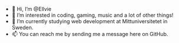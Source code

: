 - 👋 Hi, I’m @Ellvie
- 👀 I’m interested in coding, gaming, music and a lot of other things!
- 🌱 I’m currently studying web development at Mittuniversitetet in Sweden.
- 📫 You can reach me by sending me a message here on GitHub.

<!---
Ellvie/Ellvie is a ✨ special ✨ repository because its `README.md` (this file) appears on your GitHub profile.
You can click the Preview link to take a look at your changes.
--->
